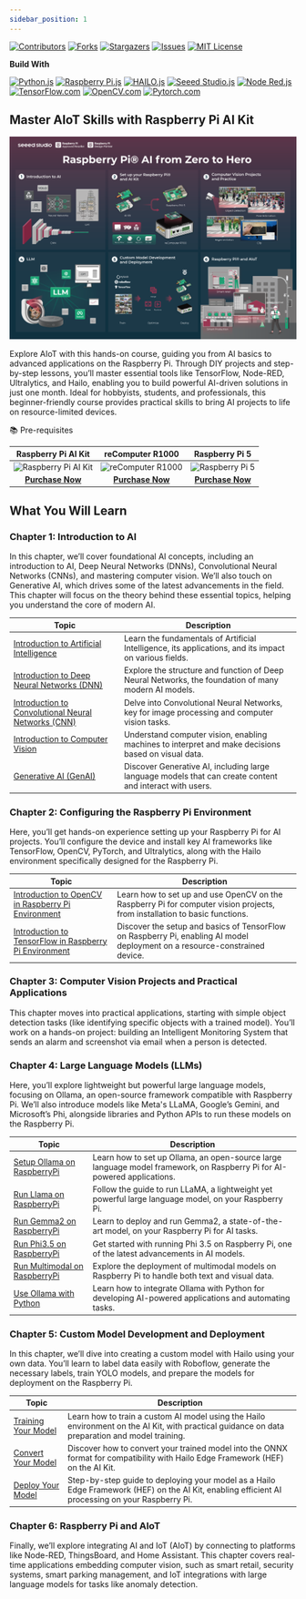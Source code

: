 ```yaml
---
sidebar_position: 1
---
```


[![Contributors](https://img.shields.io/github/contributors/Seeed-Projects/Tutorial-of-AI-Kit-with-Raspberry-Pi-From-Zero-to-Hero?style=for-the-badge)](https://github.com/Seeed-Projects/Tutorial-of-AI-Kit-with-Raspberry-Pi-From-Zero-to-Hero/graphs/contributors)
[![Forks](https://img.shields.io/github/forks/Seeed-Projects/Tutorial-of-AI-Kit-with-Raspberry-Pi-From-Zero-to-Hero?style=for-the-badge)](https://github.com/Seeed-Projects/Tutorial-of-AI-Kit-with-Raspberry-Pi-From-Zero-to-Hero/forks)
[![Stargazers](https://img.shields.io/github/stars/Seeed-Projects/Tutorial-of-AI-Kit-with-Raspberry-Pi-From-Zero-to-Hero?style=for-the-badge)](https://github.com/Seeed-Projects/Tutorial-of-AI-Kit-with-Raspberry-Pi-From-Zero-to-Hero/stargazers)
[![Issues](https://img.shields.io/github/issues/Seeed-Projects/Tutorial-of-AI-Kit-with-Raspberry-Pi-From-Zero-to-Hero?style=for-the-badge)](https://github.com/Seeed-Projects/Tutorial-of-AI-Kit-with-Raspberry-Pi-From-Zero-to-Hero/issues)
[![MIT License](https://img.shields.io/github/license/Seeed-Projects/Tutorial-of-AI-Kit-with-Raspberry-Pi-From-Zero-to-Hero?style=for-the-badge)](https://opensource.org/licenses/MIT)





**Build With**

[![Python.js](https://img.shields.io/badge/Python-3776AB?style=for-the-badge&logo=python&logoColor=white)](https://www.python.org/)
[![Raspberry Pi.js](https://img.shields.io/badge/Raspberry%20Pi-A22846?style=for-the-badge&logo=raspberry-pi&logoColor=white)](https://www.raspberrypi.com/)
[![HAILO.js](https://img.shields.io/badge/HAILO-blue?style=for-the-badge&logo=https://hailo.ai/wp-content/uploads/2023/08/Hailo.png&logoColor=white)](https://hailo.ai/)
[![Seeed Studio.js](https://img.shields.io/badge/SeeedStudio-green?style=for-the-badge&logo=<https://media-cdn.seeedstudio.com/media/logo/stores/4/logo_2018_horizontal.png>&logoColor=white)](https://www.seeedstudio.com/)
[![Node Red.js](https://img.shields.io/badge/Node-RED-%2300B4A0?style=for-the-badge&logo=node-red&logoColor=white)](https://nodered.org/)
[![TensorFlow.com](https://img.shields.io/badge/TensorFlow-2.17-orange?logo=tensorflow)](https://www.tensorflow.org/)
[![OpenCV.com](https://img.shields.io/badge/OpenCV-v4.5.3-blue?logo=opencv)](https://opencv.org/)
[![Pytorch.com](https://img.shields.io/badge/PyTorch-v1.12.0-red?logo=pytorch)](https://pytorch.org/)


## Master AIoT Skills with Raspberry Pi AI Kit

![banner](../pictures/Chapter1/banner.png)


Explore AIoT with this hands-on course, guiding you from AI basics to advanced applications on the Raspberry Pi. Through DIY projects and step-by-step lessons, you’ll master essential tools like TensorFlow, Node-RED, Ultralytics, and Hailo, enabling you to build powerful AI-driven solutions in just one month. Ideal for hobbyists, students, and professionals, this beginner-friendly course provides practical skills to bring AI projects to life on resource-limited devices.


📚 Pre-requisites


|                                                                        Raspberry Pi AI Kit                                                                         |                                                              reComputer R1000                                                              |                                                                         Raspberry Pi 5                                                                          |
| :----------------------------------------------------------------------------------------------------------------------------------------------------------------: | :----------------------------------------------------------------------------------------------------------------------------------------: | :-------------------------------------------------------------------------------------------------------------------------------------------------------------: |
| ![Raspberry Pi AI Kit](https://media-cdn.seeedstudio.com/media/catalog/product/cache/bb49d3ec4ee05b6f018e93f896b8a25d/2/-/2-113060086-raspberry-pi-ai-kit-all.jpg) | ![reComputer R1000](https://media-cdn.seeedstudio.com/media/catalog/product/cache/bb49d3ec4ee05b6f018e93f896b8a25d/1/1/113991314-2_1.jpeg) | ![Raspberry Pi 5](https://media-cdn.seeedstudio.com/media/catalog/product/cache/bb49d3ec4ee05b6f018e93f896b8a25d/1/-/1-102110919-raspberry-pi-5-8gb-45font.jpg) |
|                                          [**Purchase Now**](https://www.seeedstudio.com/Raspberry-Pi-AI-Kit-p-5900.html?utm_source=PiAICourse&utm_medium=github&utm_campaign=Course)                                           |                              [**Purchase Now**](https://www.seeedstudio.com/reComputer-R1035-10-p-5925.html?utm_source=PiAICourse&utm_medium=github&utm_campaign=Course)                               |                                         [**Purchase Now**](https://www.seeedstudio.com/Raspberry-Pi-5-8GB-p-5810.html?utm_source=PiAICourse&utm_medium=github&utm_campaign=Course)                                          |

## What You Will Learn

### Chapter 1: Introduction to AI

In this chapter, we’ll cover foundational AI concepts, including an introduction to AI, Deep Neural Networks (DNNs), Convolutional Neural Networks (CNNs), and mastering computer vision. We’ll also touch on Generative AI, which drives some of the latest advancements in the field. This chapter will focus on the theory behind these essential topics, helping you understand the core of modern AI.

| Topic | Description |
|-------|-------------|
| [Introduction to Artificial Intelligence](https://github.com/Seeed-Projects/Tutorial-of-AI-Kit-with-Raspberry-Pi-From-Zero-to-Hero/blob/main/articles/Chapter%201%20-%20Introduction%20to%20AI/Introduction_of_Artificial_Intelligence.md) | Learn the fundamentals of Artificial Intelligence, its applications, and its impact on various fields. |
| [Introduction to Deep Neural Networks (DNN)](https://github.com/Seeed-Projects/Tutorial-of-AI-Kit-with-Raspberry-Pi-From-Zero-to-Hero/blob/main/articles/Chapter%201%20-%20Introduction%20to%20AI/Introduction_to_DNN.md) | Explore the structure and function of Deep Neural Networks, the foundation of many modern AI models. |
| [Introduction to Convolutional Neural Networks (CNN)](https://github.com/Seeed-Projects/Tutorial-of-AI-Kit-with-Raspberry-Pi-From-Zero-to-Hero/blob/main/articles/Chapter%201%20-%20Introduction%20to%20AI/Introduction_of_Convolutional_Neural_Network.md) | Delve into Convolutional Neural Networks, key for image processing and computer vision tasks. |
| [Introduction to Computer Vision](https://github.com/Seeed-Projects/Tutorial-of-AI-Kit-with-Raspberry-Pi-From-Zero-to-Hero/blob/main/articles/Chapter%201%20-%20Introduction%20to%20AI/Overview_of_Computer_Vision.md) | Understand computer vision, enabling machines to interpret and make decisions based on visual data. |
| [Generative AI (GenAI)](https://github.com/Seeed-Projects/Tutorial-of-AI-Kit-with-Raspberry-Pi-From-Zero-to-Hero/blob/main/articles/Chapter%201%20-%20Introduction%20to%20AI/Introduction_of_Large_Language_Model.md) | Discover Generative AI, including large language models that can create content and interact with users. |


### Chapter 2: Configuring the Raspberry Pi Environment

Here, you’ll get hands-on experience setting up your Raspberry Pi for AI projects. You’ll configure the device and install key AI frameworks like TensorFlow, OpenCV, PyTorch, and Ultralytics, along with the Hailo environment specifically designed for the Raspberry Pi.

| Topic | Description |
|-------|-------------|
| [Introduction to OpenCV in Raspberry Pi Environment](https://github.com/Seeed-Projects/Tutorial-of-AI-Kit-with-Raspberry-Pi-From-Zero-to-Hero/blob/main/articles/Chapter%202%20-%20Configuring%20the%20RaspberryPi%20Environment/Introduction_to_OpenCV.md) | Learn how to set up and use OpenCV on the Raspberry Pi for computer vision projects, from installation to basic functions. |
| [Introduction to TensorFlow in Raspberry Pi Environment](https://github.com/Seeed-Projects/Tutorial-of-AI-Kit-with-Raspberry-Pi-From-Zero-to-Hero/blob/main/articles/Chapter%202%20-%20Configuring%20the%20RaspberryPi%20Environment/Introduction_to_TensorFlow_in_Raspberry_Pi_Environment.md#introduction-to-tensorflow-in-raspberry-pi-environment) | Discover the setup and basics of TensorFlow on Raspberry Pi, enabling AI model deployment on a resource-constrained device. |


### Chapter 3: Computer Vision Projects and Practical Applications

This chapter moves into practical applications, starting with simple object detection tasks (like identifying specific objects with a trained model). You’ll work on a hands-on project: building an Intelligent Monitoring System that sends an alarm and screenshot via email when a person is detected.

### Chapter 4: Large Language Models (LLMs)
Here, you’ll explore lightweight but powerful large language models, focusing on Ollama, an open-source framework compatible with Raspberry Pi. We’ll also introduce models like Meta's LLaMA, Google’s Gemini, and Microsoft’s Phi, alongside libraries and Python APIs to run these models on the Raspberry Pi.

| Topic | Description |
|-------|-------------|
| [Setup Ollama on RaspberryPi](https://github.com/Seeed-Projects/Tutorial-of-AI-Kit-with-Raspberry-Pi-From-Zero-to-Hero/blob/main/articles/Chapter%204%20-%20Large%20Language%20Model/Setup_Ollama_on_RaspberryPi.md) | Learn how to set up Ollama, an open-source large language model framework, on Raspberry Pi for AI-powered applications. |
| [Run Llama on RaspberryPi](https://github.com/Seeed-Projects/Tutorial-of-AI-Kit-with-Raspberry-Pi-From-Zero-to-Hero/blob/main/articles/Chapter%204%20-%20Large%20Language%20Model/Run_Llama_on_RaspberryPi.md) | Follow the guide to run LLaMA, a lightweight yet powerful large language model, on your Raspberry Pi. |
| [Run Gemma2 on RaspberryPi](https://github.com/Seeed-Projects/Tutorial-of-AI-Kit-with-Raspberry-Pi-From-Zero-to-Hero/blob/main/articles/Chapter%204%20-%20Large%20Language%20Model/Run_Gemma2_on_RaspberryPi.md) | Learn to deploy and run Gemma2, a state-of-the-art model, on your Raspberry Pi for AI tasks. |
| [Run Phi3.5 on RaspberryPi](https://github.com/Seeed-Projects/Tutorial-of-AI-Kit-with-Raspberry-Pi-From-Zero-to-Hero/blob/main/articles/Chapter%204%20-%20Large%20Language%20Model/Run_Phi3.5_on_Raspberryi.md) | Get started with running Phi 3.5 on Raspberry Pi, one of the latest advancements in AI models. |
| [Run Multimodal on RaspberryPi](https://github.com/Seeed-Projects/Tutorial-of-AI-Kit-with-Raspberry-Pi-From-Zero-to-Hero/blob/main/articles/Chapter%204%20-%20Large%20Language%20Model/Run_Multimodal_on_Raspberry.md) | Explore the deployment of multimodal models on Raspberry Pi to handle both text and visual data. |
| [Use Ollama with Python](https://github.com/Seeed-Projects/Tutorial-of-AI-Kit-with-Raspberry-Pi-From-Zero-to-Hero/blob/main/articles/Chapter%204%20-%20Large%20Language%20Model/Use_Ollama_with_Python.md) | Learn how to integrate Ollama with Python for developing AI-powered applications and automating tasks. |


### Chapter 5: Custom Model Development and Deployment
In this chapter, we’ll dive into creating a custom model with Hailo using your own data. You’ll learn to label data easily with Roboflow, generate the necessary labels, train YOLO models, and prepare the models for deployment on the Raspberry Pi.

| Topic | Description |
|-------|-------------|
| [Training Your Model](https://github.com/Seeed-Projects/Tutorial-of-AI-Kit-with-Raspberry-Pi-From-Zero-to-Hero/blob/main/articles/Chapter%205%20-%20Custom%20Model%20Development%20and%20Deployment/Training%20Your%20Model.md) | Learn how to train a custom AI model using the Hailo environment on the AI Kit, with practical guidance on data preparation and model training. |
| [Convert Your Model](https://github.com/Seeed-Projects/Tutorial-of-AI-Kit-with-Raspberry-Pi-From-Zero-to-Hero/blob/main/articles/Chapter%205%20-%20Custom%20Model%20Development%20and%20Deployment/Convert%20Your%20Model.md) | Discover how to convert your trained model into the ONNX format for compatibility with Hailo Edge Framework (HEF) on the AI Kit. |
| [Deploy Your Model](https://github.com/Seeed-Projects/Tutorial-of-AI-Kit-with-Raspberry-Pi-From-Zero-to-Hero/blob/main/articles/Chapter%205%20-%20Custom%20Model%20Development%20and%20Deployment/Deploy%20Your%20Model.md) | Step-by-step guide to deploying your model as a Hailo Edge Framework (HEF) on the AI Kit, enabling efficient AI processing on your Raspberry Pi. |


### Chapter 6: Raspberry Pi and AIoT

Finally, we’ll explore integrating AI and IoT (AIoT) by connecting to platforms like Node-RED, ThingsBoard, and Home Assistant. This chapter covers real-time applications embedding computer vision, such as smart retail, security systems, smart parking management, and IoT integrations with large language models for tasks like anomaly detection.



